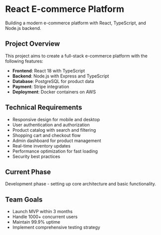 # React E-commerce Platform

Building a modern e-commerce platform with React, TypeScript, and Node.js backend.

## Project Overview

This project aims to create a full-stack e-commerce platform with the following features:

- **Frontend**: React 18 with TypeScript
- **Backend**: Node.js with Express and TypeScript  
- **Database**: PostgreSQL for product data
- **Payment**: Stripe integration
- **Deployment**: Docker containers on AWS

## Technical Requirements

- Responsive design for mobile and desktop
- User authentication and authorization
- Product catalog with search and filtering
- Shopping cart and checkout flow
- Admin dashboard for product management
- Real-time inventory updates
- Performance optimization for fast loading
- Security best practices

## Current Phase

Development phase - setting up core architecture and basic functionality.

## Team Goals

- Launch MVP within 3 months
- Handle 1000+ concurrent users
- Maintain 99.9% uptime
- Implement comprehensive testing strategy